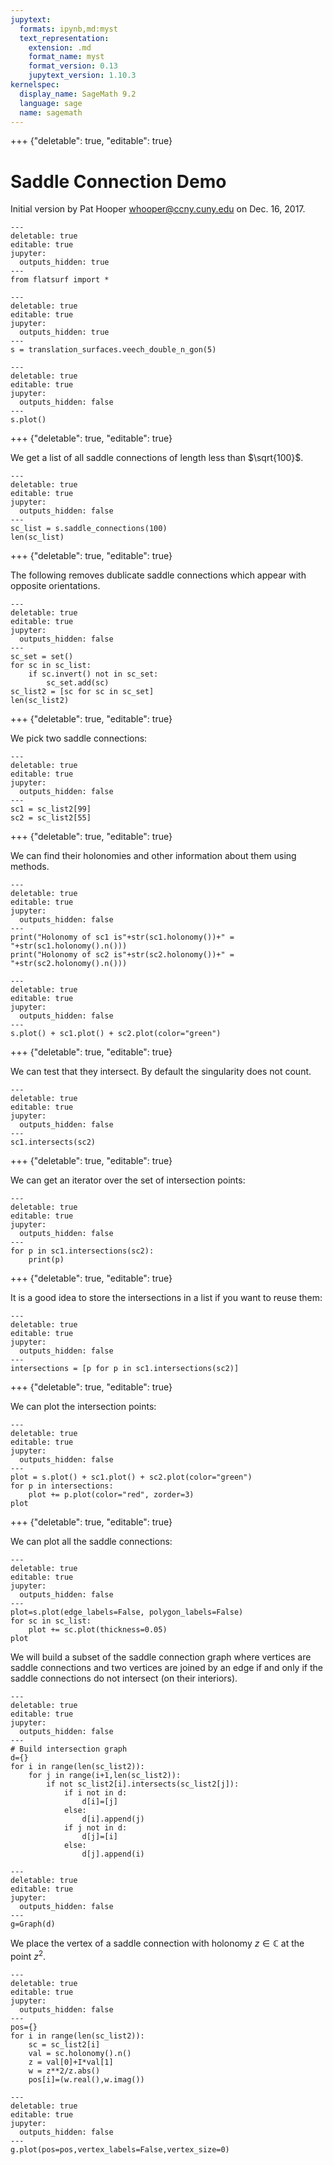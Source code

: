 ```yaml
---
jupytext:
  formats: ipynb,md:myst
  text_representation:
    extension: .md
    format_name: myst
    format_version: 0.13
    jupytext_version: 1.10.3
kernelspec:
  display_name: SageMath 9.2
  language: sage
  name: sagemath
---
```


+++ {"deletable": true, "editable": true}

# Saddle Connection Demo

Initial version by Pat Hooper <whooper@ccny.cuny.edu> on Dec. 16, 2017.

```{code-cell} ipython3
---
deletable: true
editable: true
jupyter:
  outputs_hidden: true
---
from flatsurf import *
```

```{code-cell} ipython3
---
deletable: true
editable: true
jupyter:
  outputs_hidden: true
---
s = translation_surfaces.veech_double_n_gon(5)
```

```{code-cell} ipython3
---
deletable: true
editable: true
jupyter:
  outputs_hidden: false
---
s.plot()
```

+++ {"deletable": true, "editable": true}

We get a list of all saddle connections of length less than $\sqrt{100}$.

```{code-cell} ipython3
---
deletable: true
editable: true
jupyter:
  outputs_hidden: false
---
sc_list = s.saddle_connections(100)
len(sc_list)
```

+++ {"deletable": true, "editable": true}

The following removes dublicate saddle connections which appear with opposite orientations.

```{code-cell} ipython3
---
deletable: true
editable: true
jupyter:
  outputs_hidden: false
---
sc_set = set()
for sc in sc_list:
    if sc.invert() not in sc_set:
        sc_set.add(sc)
sc_list2 = [sc for sc in sc_set]
len(sc_list2)
```

+++ {"deletable": true, "editable": true}

We pick two saddle connections:

```{code-cell} ipython3
---
deletable: true
editable: true
jupyter:
  outputs_hidden: false
---
sc1 = sc_list2[99]
sc2 = sc_list2[55]
```

+++ {"deletable": true, "editable": true}

We can find their holonomies and other information about them using methods.

```{code-cell} ipython3
---
deletable: true
editable: true
jupyter:
  outputs_hidden: false
---
print("Holonomy of sc1 is"+str(sc1.holonomy())+" = "+str(sc1.holonomy().n()))
print("Holonomy of sc2 is"+str(sc2.holonomy())+" = "+str(sc2.holonomy().n()))
```

```{code-cell} ipython3
---
deletable: true
editable: true
jupyter:
  outputs_hidden: false
---
s.plot() + sc1.plot() + sc2.plot(color="green")
```

+++ {"deletable": true, "editable": true}

We can test that they intersect. By default the singularity does not count.

```{code-cell} ipython3
---
deletable: true
editable: true
jupyter:
  outputs_hidden: false
---
sc1.intersects(sc2)
```

+++ {"deletable": true, "editable": true}

We can get an iterator over the set of intersection points:

```{code-cell} ipython3
---
deletable: true
editable: true
jupyter:
  outputs_hidden: false
---
for p in sc1.intersections(sc2):
    print(p)
```

+++ {"deletable": true, "editable": true}

It is a good idea to store the intersections in a list if you want to reuse them:

```{code-cell} ipython3
---
deletable: true
editable: true
jupyter:
  outputs_hidden: false
---
intersections = [p for p in sc1.intersections(sc2)]
```

+++ {"deletable": true, "editable": true}

We can plot the intersection points:

```{code-cell} ipython3
---
deletable: true
editable: true
jupyter:
  outputs_hidden: false
---
plot = s.plot() + sc1.plot() + sc2.plot(color="green")
for p in intersections:
    plot += p.plot(color="red", zorder=3)
plot
```

+++ {"deletable": true, "editable": true}

We can plot all the saddle connections:

```{code-cell} ipython3
---
deletable: true
editable: true
jupyter:
  outputs_hidden: false
---
plot=s.plot(edge_labels=False, polygon_labels=False)
for sc in sc_list:
    plot += sc.plot(thickness=0.05)
plot
```

We will build a subset of the saddle connection graph where vertices are saddle connections and two vertices are joined by an edge if and only if the saddle connections do not intersect (on their interiors).

```{code-cell} ipython3
---
deletable: true
editable: true
jupyter:
  outputs_hidden: false
---
# Build intersection graph
d={}
for i in range(len(sc_list2)):
    for j in range(i+1,len(sc_list2)):
        if not sc_list2[i].intersects(sc_list2[j]):
            if i not in d:
                d[i]=[j]
            else:
                d[i].append(j)
            if j not in d:
                d[j]=[i]
            else:
                d[j].append(i)
```

```{code-cell} ipython3
---
deletable: true
editable: true
jupyter:
  outputs_hidden: false
---
g=Graph(d)
```

We place the vertex of a saddle connection with holonomy $z \in {\mathbb C}$ at the point $z^2$.

```{code-cell} ipython3
---
deletable: true
editable: true
jupyter:
  outputs_hidden: false
---
pos={}
for i in range(len(sc_list2)):
    sc = sc_list2[i]
    val = sc.holonomy().n()
    z = val[0]+I*val[1]
    w = z**2/z.abs()
    pos[i]=(w.real(),w.imag())
```

```{code-cell} ipython3
---
deletable: true
editable: true
jupyter:
  outputs_hidden: false
---
g.plot(pos=pos,vertex_labels=False,vertex_size=0)
```
